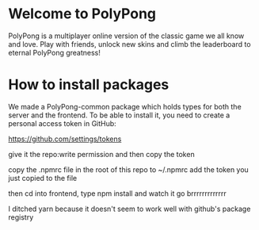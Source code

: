 # Welcome to PolyPong

PolyPong is a multiplayer online version of the classic game we all know and love. Play with friends, unlock new skins and climb the leaderboard to eternal PolyPong greatness!

# How to install packages

We made a PolyPong-common package which holds types for both the server and the frontend.
To be able to install it, you need to create a personal access token in GitHub:

https://github.com/settings/tokens


give it the repo:write permission and then copy the token

copy the .npmrc file in the root of this repo to ~/.npmrc
add the token you just copied to the file

then cd into frontend, type npm install and watch it go brrrrrrrrrrrrr

I ditched yarn because it doesn't seem to work well with github's package registry
